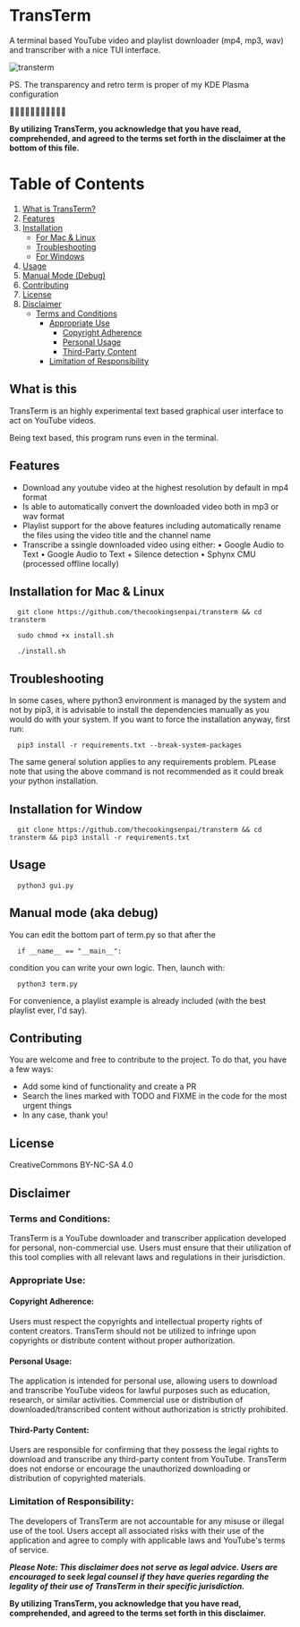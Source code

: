 # TransTerm

A terminal based YouTube video and playlist downloader (mp4, mp3, wav) and transcriber with a nice TUI interface.


![transterm](https://i.imgur.com/woRKbiK.png)

PS. The transparency and retro term is proper of my KDE Plasma configuration

🌲🌲🌲🦌🌲🌲🌲🦌🌲🌲🌲

**By utilizing TransTerm, you acknowledge that you have read, comprehended, and agreed to the terms set forth in the disclaimer at the bottom of this file.**

# Table of Contents
1. [What is TransTerm?](#what-is-this)
2. [Features](#features)
3. [Installation](#installation)
    - [For Mac & Linux](#installation-for-mac--linux)
    - [Troubleshooting](#troubleshooting)
    - [For Windows](#installation-for-windows)
4. [Usage](#usage)
5. [Manual Mode (Debug)](#manual-mode-aka-debug)
6. [Contributing](#contributing)
7. [License](#license)
8. [Disclaimer](#disclaimer)
    - [Terms and Conditions](#terms-and-conditions)
        - [Appropriate Use](#appropriate-use)
            - [Copyright Adherence](#copyright-adherence)
            - [Personal Usage](#personal-usage)
            - [Third-Party Content](#third-party-content)
        - [Limitation of Responsibility](#limitation-of-responsibility)


## What is this

TransTerm is an highly experimental text based graphical user interface to act on YouTube videos.

Being text based, this program runs even in the terminal.

## Features

- Download any youtube video at the highest resolution by default in mp4 format
- Is able to automatically convert the downloaded video both in mp3 or wav format
- Playlist support for the above features including automatically rename the files using the video title and the channel name
- Transcribe a ssingle downloaded video using either:
  • Google Audio to Text
  • Google Audio to Text + Silence detection
  • Sphynx CMU (processed offline locally)

## Installation for Mac & Linux

      git clone https://github.com/thecookingsenpai/transterm && cd transterm

      sudo chmod +x install.sh

      ./install.sh

## Troubleshooting

In some cases, where python3 environment is managed by the system and not by pip3, it is advisable to install the dependencies manually as you would do with your system. If you want to force the installation anyway, first run:

      pip3 install -r requirements.txt --break-system-packages

The same general solution applies to any requirements problem. PLease note that using the above command is not recommended as it could break your python installation.

## Installation for Window

      git clone https://github.com/thecookingsenpai/transterm && cd transterm && pip3 install -r requirements.txt

## Usage

      python3 gui.py

## Manual mode (aka debug)

You can edit the bottom part of term.py so that after the

      if __name__ == "__main__":

condition you can write your own logic. Then, launch with:

      python3 term.py

For convenience, a playlist example is already included (with the best playlist ever, I'd say).

## Contributing

You are welcome and free to contribute to the project. To do that, you have a few ways:

- Add some kind of functionality and create a PR
- Search the lines marked with TODO and FIXME in the code for the most urgent things
- In any case, thank you!

## License

CreativeCommons BY-NC-SA 4.0

## Disclaimer

### Terms and Conditions:

TransTerm is a YouTube downloader and transcriber application developed for personal, non-commercial use. Users must ensure that their utilization of this tool complies with all relevant laws and regulations in their jurisdiction.

### Appropriate Use:

#### Copyright Adherence:

Users must respect the copyrights and intellectual property rights of content creators. TransTerm should not be utilized to infringe upon copyrights or distribute content without proper authorization.

#### Personal Usage:

The application is intended for personal use, allowing users to download and transcribe YouTube videos for lawful purposes such as education, research, or similar activities. Commercial use or distribution of downloaded/transcribed content without authorization is strictly prohibited.

#### Third-Party Content:

Users are responsible for confirming that they possess the legal rights to download and transcribe any third-party content from YouTube. TransTerm does not endorse or encourage the unauthorized downloading or distribution of copyrighted materials.

### Limitation of Responsibility:

The developers of TransTerm are not accountable for any misuse or illegal use of the tool. Users accept all associated risks with their use of the application and agree to comply with applicable laws and YouTube's terms of service.

***Please Note: This disclaimer does not serve as legal advice. Users are encouraged to seek legal counsel if they have queries regarding the legality of their use of TransTerm in their specific jurisdiction.***

**By utilizing TransTerm, you acknowledge that you have read, comprehended, and agreed to the terms set forth in this disclaimer.**
